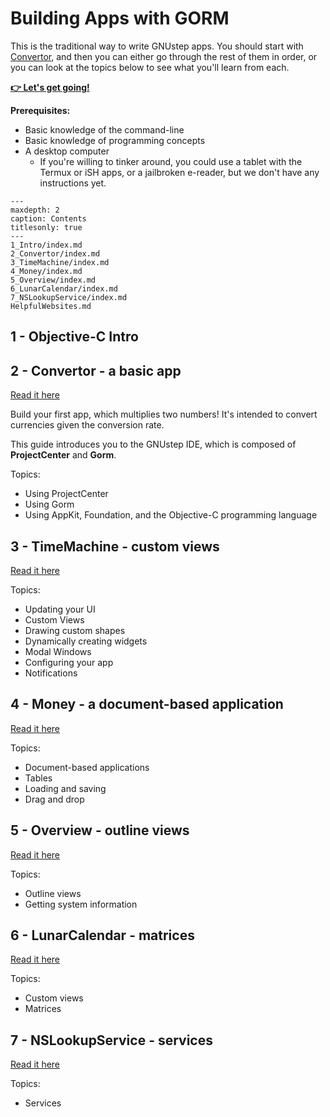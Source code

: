 # Building Apps with GORM

This is the traditional way to write GNUstep apps. You should start with [Convertor](2_Convertor/2.1.md), and then you can either go through the rest of them in order, or you can look at the topics below to see what you'll learn from each.

[**👉 Let's get going!**](2_Convertor/2.1.md)

**Prerequisites:**  
* Basic knowledge of the command-line
* Basic knowledge of programming concepts
* A desktop computer
    * If you're willing to tinker around, you could use a tablet with the Termux or iSH apps, or a jailbroken e-reader, but we don't have any instructions yet.

```{toctree}
---
maxdepth: 2
caption: Contents
titlesonly: true
---
1_Intro/index.md
2_Convertor/index.md
3_TimeMachine/index.md
4_Money/index.md
5_Overview/index.md
6_LunarCalendar/index.md
7_NSLookupService/index.md
HelpfulWebsites.md
```

## 1 - Objective-C Intro

## 2 - Convertor - a basic app

[Read it here](2_Convertor/2.1.md)

Build your first app, which multiplies two numbers! It's intended to convert currencies given the conversion rate.

This guide introduces you to the GNUstep IDE, which is composed of **ProjectCenter** and **Gorm**.

Topics:
* Using ProjectCenter
* Using Gorm
* Using AppKit, Foundation, and the Objective-C programming language

## 3 - TimeMachine - custom views

[Read it here](3_TimeMachine/3.1.md)

Topics:
* Updating your UI
* Custom Views
* Drawing custom shapes
* Dynamically creating widgets
* Modal Windows
* Configuring your app
* Notifications

## 4 - Money - a document-based application

[Read it here](4_Money/index.md)

Topics:
* Document-based applications
* Tables
* Loading and saving
* Drag and drop

## 5 - Overview - outline views

[Read it here](5_Overview/index.md)

Topics:
* Outline views
* Getting system information

## 6 - LunarCalendar - matrices

[Read it here](6_LunarCalendar/index.md)

Topics:
* Custom views
* Matrices

## 7 - NSLookupService - services

[Read it here](7_NSLookupService/index.md)

Topics:
* Services
